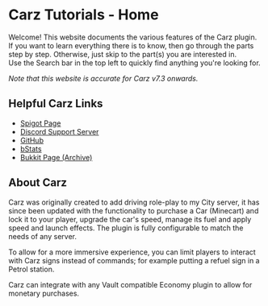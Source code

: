 Carz Tutorials - Home
======

Welcome! This website documents the various features of the Carz plugin. If you want to learn everything there is to know, then go through the parts step by step. Otherwise, just skip to the part(s) you are interested in.  
Use the Search bar in the top left to quickly find anything you're looking for.

*Note that this website is accurate for Carz v7.3 onwards.*

## Helpful Carz Links

- [Spigot Page](https://www.spigotmc.org/resources/carz.56255/)
- [Discord Support Server](https://discord.gg/h9d2fSd)
- [GitHub](https://github.com/A5H73Y/Carz/)
- [bStats](https://bstats.org/plugin/bukkit/Carz)
- [Bukkit Page (Archive)](https://dev.bukkit.org/projects/carz)

## About Carz

Carz was originally created to add driving role-play to my City server, it has since been updated with the functionality to purchase a Car (Minecart) and lock it to your player, upgrade the car's speed, manage its fuel and apply speed and launch effects. The plugin is fully configurable to match the needs of any server.

To allow for a more immersive experience, you can limit players to interact with Carz signs instead of commands; for example putting a refuel sign in a Petrol station.

Carz can integrate with any Vault compatible Economy plugin to allow for monetary purchases.

